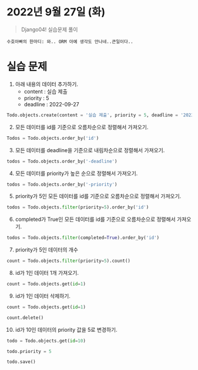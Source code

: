 # 2022년 9월 27일 (화)

> Django04!  실습문제 풀이



`수호아빠의 한마디: 와.. ORM 아예 생각도 안나네..큰일이다..`



# 실습 문제

1. 아래 내용의 데이터 추가하기.
   - content : 실습 제출
   - priority : 5
   - deadline : 2022-09-27

```python
Todo.objects.create(content = '실습 제출', priority = 5, deadline = '2022-09-27')
```

2. 모든 데이터를 id를 기준으로 오름차순으로 정렬해서 가져오기.

```python
Todos = Todo.objects.order_by('id')
```

3. 모든 데이터를 deadline을 기준으로 내림차순으로 정렬해서 가져오기.

```python
todos = Todo.objects.order_by('-deadline')
```

4. 모든 데이터를 priority가 높은 순으로 정렬해서 가져오기.

```python
todos = Todo.objects.order_by('-priority')
```

5. priority가 5인 모든 데이터를 id를 기준으로 오름차순으로 정렬해서 가져오기.

```python
todos = Todo.objects.filter(priority=5).order_by('id') 
```

6. completed가 True인 모든 데이터를 id를 기준으로 오름차순으로 정렬해서 가져오기.

```python
todos = Todo.objects.filter(completed=True).order_by('id')
```

7. priority가 5인 데이터의 개수

```python
count = Todo.objects.filter(priority=5).count()
```

8. id가 1인 데이터 1개 가져오기.

```python
count = Todo.objects.get(id=1)
```

9. id가 1인 데이터 삭제하기.

```python
count = Todo.objects.get(id=1)

count.delete()
```

10. id가 10인 데이터의 priority 값을 5로 변경하기.

```python
todo = Todo.objects.get(id=10)

todo.priority = 5

todo.save()
```

